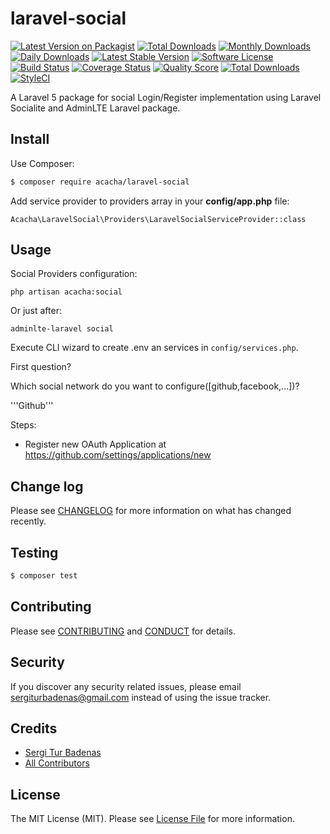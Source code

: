 # laravel-social

[![Latest Version on Packagist][ico-version]][link-packagist]
[![Total Downloads](https://poser.pugx.org/acacha/laravel-social/downloads.png)](https://packagist.org/packages/acacha/laravel-social)
[![Monthly Downloads](https://poser.pugx.org/acacha/laravel-social/d/monthly)](https://packagist.org/packages/acacha/laravel-social)
[![Daily Downloads](https://poser.pugx.org/acacha/laravel-social/d/daily)](https://packagist.org/packages/acacha/laravel-social)
[![Latest Stable Version](https://poser.pugx.org/acacha/laravel-social/v/stable.png)](https://packagist.org/packages/acacha/laravel-social)
[![Software License][ico-license]](LICENSE.md)
[![Build Status][ico-travis]][link-travis]
[![Coverage Status][ico-scrutinizer]][link-scrutinizer]
[![Quality Score][ico-code-quality]][link-code-quality]
[![Total Downloads][ico-downloads]][link-downloads]
[![StyleCI](https://styleci.io/repos/82290394/shield)](https://styleci.io/repos/82290394)


A Laravel 5 package for social Login/Register implementation using Laravel Socialite and AdminLTE Laravel package.

## Install

Use Composer:

``` bash
$ composer require acacha/laravel-social
```

Add service provider to providers array in your **config/app.php** file:

```
Acacha\LaravelSocial\Providers\LaravelSocialServiceProvider::class
```

## Usage

Social Providers configuration:

```
php artisan acacha:social
```

Or just after:

```
adminlte-laravel social
```

Execute CLI wizard to create .env an services in `config/services.php`.

First question?

Which social network do you want to configure([github,facebook,...])?

'''Github'''

Steps:
- Register new OAuth Application at https://github.com/settings/applications/new

## Change log

Please see [CHANGELOG](CHANGELOG.md) for more information on what has changed recently.

## Testing

``` bash
$ composer test
```

## Contributing

Please see [CONTRIBUTING](CONTRIBUTING.md) and [CONDUCT](CONDUCT.md) for details.

## Security

If you discover any security related issues, please email sergiturbadenas@gmail.com instead of using the issue tracker.

## Credits

- [Sergi Tur Badenas][link-author]
- [All Contributors][link-contributors]

## License

The MIT License (MIT). Please see [License File](LICENSE.md) for more information.

[ico-version]: https://img.shields.io/packagist/v/acacha/laravel-social.svg?style=flat-square
[ico-license]: https://img.shields.io/badge/license-MIT-brightgreen.svg?style=flat-square
[ico-travis]: https://img.shields.io/travis/acacha/laravel-social/master.svg?style=flat-square
[ico-scrutinizer]: https://img.shields.io/scrutinizer/coverage/g/acacha/laravel-social.svg?style=flat-square
[ico-code-quality]: https://img.shields.io/scrutinizer/g/acacha/laravel-social.svg?style=flat-square
[ico-downloads]: https://img.shields.io/packagist/dt/acacha/laravel-social.svg?style=flat-square

[link-packagist]: https://packagist.org/packages/acacha/laravel-social
[link-travis]: https://travis-ci.org/acacha/laravel-social
[link-scrutinizer]: https://scrutinizer-ci.com/g/acacha/laravel-social/code-structure
[link-code-quality]: https://scrutinizer-ci.com/g/acacha/laravel-social
[link-downloads]: https://packagist.org/packages/acacha/laravel-social
[link-author]: https://github.com/acacha
[link-contributors]: ../../contributors
